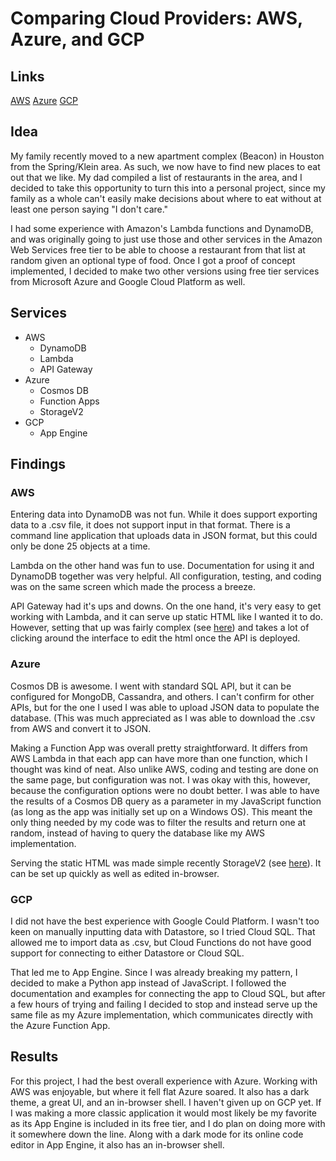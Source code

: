 # Comparing Cloud Providers: AWS, Azure, and GCP

## Links

[AWS](https://9x6wmuoxc6.execute-api.us-east-1.amazonaws.com/prod/home)
[Azure](https://randomrestaurantstorage2.z21.web.core.windows.net/)
[GCP](http://randomrestaurantselector.appspot.com/)

## Idea

My family recently moved to a new apartment complex (Beacon) in Houston from the Spring/Klein area. As such, we now have to find new places to eat out that we like. My dad compiled a list of restaurants in the area, and I decided to take this opportunity to turn this into a personal project, since my family as a whole can't easily make decisions about where to eat without at least one person saying "I don't care."

I had some experience with Amazon's Lambda functions and DynamoDB, and was originally going to just use those and other services in the Amazon Web Services free tier to be able to choose a restaurant from that list at random given an optional type of food. Once I got a proof of concept implemented, I decided to make two other versions using free tier services from Microsoft Azure and Google Cloud Platform as well.

## Services

* AWS
  * DynamoDB
  * Lambda
  * API Gateway
* Azure
  * Cosmos DB
  * Function Apps
  * StorageV2
* GCP
  * App Engine

## Findings

### AWS

Entering data into DynamoDB was not fun. While it does support exporting data to a .csv file, it does not support input in that format. There is a command line application that uploads data in JSON format, but this could only be done 25 objects at a time.

Lambda on the other hand was fun to use. Documentation for using it and DynamoDB together was very helpful. All configuration, testing, and coding was on the same screen which made the process a breeze.

API Gateway had it's ups and downs. On the one hand, it's very easy to get working with Lambda, and it can serve up static HTML like I wanted it to do. However, setting that up was fairly complex (see [here](https://blog.it-playground.eu/display-html-page-using-only-api-gateway/)) and takes a lot of clicking around the interface to edit the html once the API is deployed.

### Azure

Cosmos DB is awesome. I went with standard SQL API, but it can be configured for MongoDB, Cassandra, and others. I can't confirm for other APIs, but for the one I used I was able to upload JSON data to populate the database. (This was much appreciated as I was able to download the .csv from AWS and convert it to JSON.

Making a Function App was overall pretty straightforward. It differs from AWS Lambda in that each app can have more than one function, which I thought was kind of neat. Also unlike AWS, coding and testing are done on the same page, but configuration was not. I was okay with this, however, because the configuration options were no doubt better. I was able to have the results of a Cosmos DB query as a parameter in my JavaScript function (as long as the app was initially set up on a Windows OS). This meant the only thing needed by my code was to filter the results and return one at random, instead of having to query the database like my AWS implementation.

Serving the static HTML was made simple recently StorageV2 (see [here](https://azure.microsoft.com/en-us/blog/azure-storage-static-web-hosting-public-preview/)). It can be set up quickly as well as edited in-browser.

### GCP

I did not have the best experience with Google Could Platform. I wasn't too keen on manually inputting data with Datastore, so I tried Cloud SQL. That allowed me to import data as .csv, but Cloud Functions do not have good support for connecting to either Datastore or Cloud SQL.

That led me to App Engine. Since I was already breaking my pattern, I decided to make a Python app instead of JavaScript. I followed the documentation and examples for connecting the app to Cloud SQL, but after a few hours of trying and failing I decided to stop and instead serve up the same file as my Azure implementation, which communicates directly with the Azure Function App.

## Results

For this project, I had the best overall experience with Azure. Working with AWS was enjoyable, but where it fell flat Azure soared. It also has a dark theme, a great UI, and an in-browser shell. I haven't given up on GCP yet. If I was making a more classic application it would most likely be my favorite as its App Engine is included in its free tier, and I do plan on doing more with it somewhere down the line. Along with a dark mode for its online code editor in App Engine, it also has an in-browser shell.